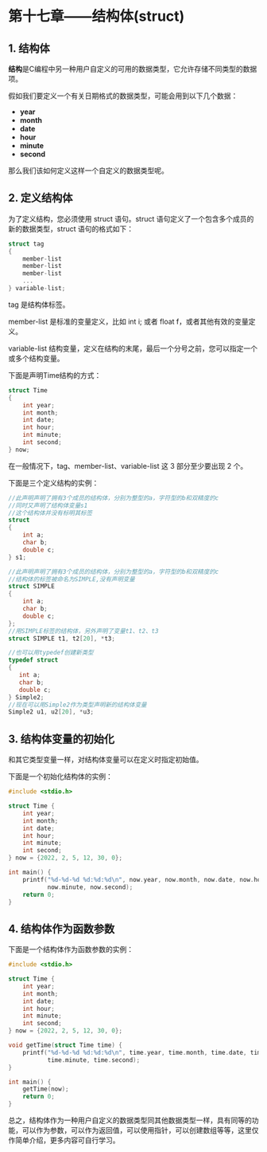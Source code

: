 # 第十七章——结构体(struct)

## 1. 结构体

**结构**是C编程中另一种用户自定义的可用的数据类型，它允许存储不同类型的数据项。

假如我们要定义一个有关日期格式的数据类型，可能会用到以下几个数据：

- **year**
- **month**
- **date**
- **hour**
- **minute**
- **second**

那么我们该如何定义这样一个自定义的数据类型呢。

## 2. 定义结构体
为了定义结构，您必须使用 struct 语句。struct 语句定义了一个包含多个成员的新的数据类型，struct 语句的格式如下：

```c
struct tag
{
    member-list
    member-list
    member-list
    ...
} variable-list;
```

tag 是结构体标签。

member-list 是标准的变量定义，比如 int i; 或者 float f，或者其他有效的变量定义。

variable-list 结构变量，定义在结构的末尾，最后一个分号之前，您可以指定一个或多个结构变量。

下面是声明Time结构的方式：

```c
struct Time
{
    int year;
    int month;
    int date;
    int hour;
    int minute;
    int second;
} now;
```

在一般情况下，tag、member-list、variable-list 这 3 部分至少要出现 2 个。

下面是三个定义结构的实例：

```c
//此声明声明了拥有3个成员的结构体，分别为整型的a，字符型的b和双精度的c
//同时又声明了结构体变量s1
//这个结构体并没有标明其标签
struct 
{
    int a;
    char b;
    double c;
} s1;
```

```c
//此声明声明了拥有3个成员的结构体，分别为整型的a，字符型的b和双精度的c
//结构体的标签被命名为SIMPLE,没有声明变量
struct SIMPLE
{
    int a;
    char b;
    double c;
};
//用SIMPLE标签的结构体，另外声明了变量t1、t2、t3
struct SIMPLE t1, t2[20], *t3;
 ```

 ```c
//也可以用typedef创建新类型
typedef struct
{
    int a;
    char b;
    double c; 
} Simple2;
//现在可以用Simple2作为类型声明新的结构体变量
Simple2 u1, u2[20], *u3;
```

## 3. 结构体变量的初始化

和其它类型变量一样，对结构体变量可以在定义时指定初始值。

下面是一个初始化结构体的实例：

```c
#include <stdio.h>

struct Time {
    int year;
    int month;
    int date;
    int hour;
    int minute;
    int second;
} now = {2022, 2, 5, 12, 30, 0};

int main() {
    printf("%d-%d-%d %d:%d:%d\n", now.year, now.month, now.date, now.hour,
           now.minute, now.second);
    return 0;
}
```

## 4. 结构体作为函数参数

下面是一个结构体作为函数参数的实例：

```c
#include <stdio.h>

struct Time {
    int year;
    int month;
    int date;
    int hour;
    int minute;
    int second;
} now = {2022, 2, 5, 12, 30, 0};

void getTime(struct Time time) {
    printf("%d-%d-%d %d:%d:%d\n", time.year, time.month, time.date, time.hour,
           time.minute, time.second);
}

int main() {
    getTime(now);
    return 0;
}
```

总之，结构体作为一种用户自定义的数据类型同其他数据类型一样，具有同等的功能，可以作为参数，可以作为返回值，可以使用指针，可以创建数组等等，这里仅作简单介绍，更多内容可自行学习。